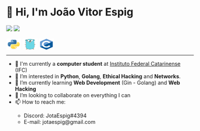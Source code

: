 <body>
    <h1>👋 Hi, I'm João Vitor Espig</h1>
    <div>
        <img height="169em" src="https://github-readme-stats.vercel.app/api?username=jotaespig&show_icons=true&theme=github_dark&include_all_commits=true&count_private=true">
        <img height="169em" src="https://github-readme-stats.vercel.app/api/top-langs/?username=jotaespig&layout=compact&langs_count=5&theme=github_dark">
    </div>
    <div style="display: inline_block"><br>
        <img align="center" alt="Python" height="30" width="40" src="https://raw.githubusercontent.com/devicons/devicon/master/icons/python/python-original.svg">
        <img align="center" alt="Golang" height="30" width="40" src="https://raw.githubusercontent.com/devicons/devicon/master/icons/go/go-original.svg">
        <img align="center" alt="C" height="30" width="40" src="https://raw.githubusercontent.com/devicons/devicon/master/icons/c/c-original.svg">
    </div>
    <hr>
    <div>
        <ul>
            <li>👨‍ I'm currently a <b>computer student</b> at <a href="https://ifc.edu.br/" target="_blank">Instituto Federal Catarinense</a> (IFC)</li>
            <li>👀 I’m interested in <b>Python</b>, <b>Golang</b>, <b>Ethical Hacking</b> and <b>Networks</b>.</li>
            <li>🌱 I’m currently learning <b>Web Development</b> (Gin - Golang) and <b>Web Hacking</b></li>
            <li>💞️ I’m looking to collaborate on everything I can</li>
            <li>📫 How to reach me:</li>
            <ul>
                <li>Discord: JotaEspig#4394</li>
                <li>E-mail: jotaespig@gmail.com</li>
            </ul>
        </ul>
    </div>
</body>
